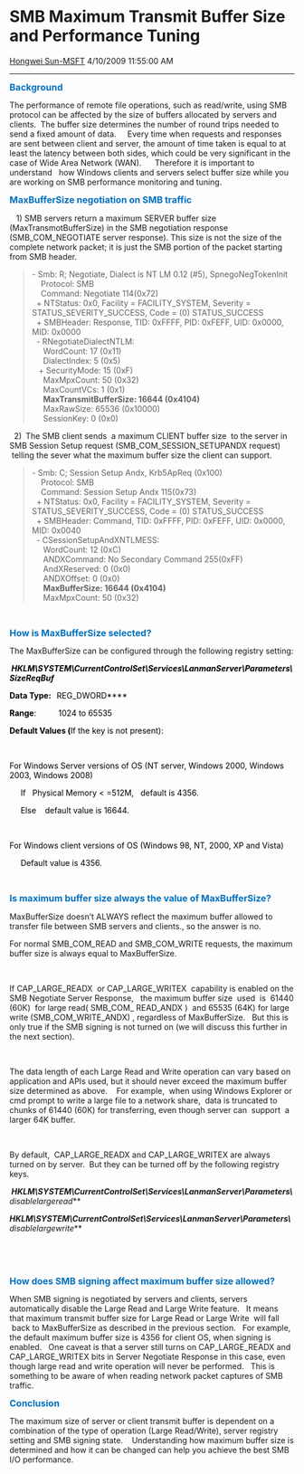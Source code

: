 <div id="page">

# SMB Maximum Transmit Buffer Size and Performance Tuning

[Hongwei
Sun-MSFT](https://social.msdn.microsoft.com/profile/Hongwei%20Sun-MSFT)
4/10/2009 11:55:00
AM

-----

<div id="content">

**<span class="underline"><span style="FONT-SIZE: 12pt; COLOR: #0070c0; LINE-HEIGHT: 115%">Background<span style="mso-spacerun: yes"> 
</span></span></span>**

<span style="FONT-SIZE: 12pt; COLOR: #0070c0; LINE-HEIGHT: 115%"><span style="mso-spacerun: yes"></span></span>

<span style="FONT-SIZE: 12pt; COLOR: #0070c0; LINE-HEIGHT: 115%"><span style="mso-spacerun: yes"></span></span>

The performance of remote file operations, such as read/write, using SMB
protocol can be affected by the size of buffers allocated by servers and
clients.<span style="mso-spacerun: yes">  </span>The buffer size
determines the number of round trips needed to send a fixed amount of
data.<span style="mso-spacerun: yes">     </span>Every time when
requests and responses are sent between client and server, the amount of
time taken is equal to at least the latency between both sides, which
could be very significant in the case of Wide Area Network
(WAN).<span style="mso-spacerun: yes">      </span>Therefore it is
important to understand<span style="mso-spacerun: yes">   </span>how
Windows clients and servers select buffer size while you are working on
SMB performance monitoring and
tuning. <span style="mso-spacerun: yes"> </span>

**<span class="underline"><span style="FONT-SIZE: 12pt; COLOR: #0070c0; LINE-HEIGHT: 115%">MaxBufferSize
negotiation on SMB traffic<span style="mso-spacerun: yes"> 
</span></span></span>**

   1) SMB servers return a maximum SERVER buffer size
(MaxTransmotBufferSize) in the SMB negotiation response
(SMB\_COM\_NEGOTIATE server response). This size is not the size of the
complete network packet; it is just the SMB portion of the packet
starting from SMB header.

> \- Smb: R; Negotiate, Dialect is NT LM 0.12 (\#5),
> SpnegoNegTokenInit  
>     Protocol: SMB  
>     Command: Negotiate 114(0x72)  
>   + NTStatus: 0x0, Facility = FACILITY\_SYSTEM, Severity =
> STATUS\_SEVERITY\_SUCCESS, Code = (0) STATUS\_SUCCESS  
>   + SMBHeader: Response, TID: 0xFFFF, PID: 0xFEFF, UID: 0x0000, MID:
> 0x0000  
>   - RNegotiateDialectNTLM:  
>      WordCount: 17 (0x11)  
>      DialectIndex: 5 (0x5)  
>    + SecurityMode: 15 (0xF)  
>      MaxMpxCount: 50 (0x32)  
>      MaxCountVCs: 1 (0x1)  
>      **MaxTransmitBufferSize: 16644 (0x4104)**  
>      MaxRawSize: 65536 (0x10000)  
>      SessionKey: 0
(0x0)

  <span style="mso-bidi-font-family: Calibri; mso-bidi-theme-font: minor-latin"><span style="mso-list: Ignore">2)<span style="FONT: 7pt &#39;Times New Roman&#39;">   </span></span></span>The
SMB client sends<span style="mso-spacerun: yes">  </span>a maximum
CLIENT buffer size <span style="mso-spacerun: yes"> </span>to the server
in<span style="mso-spacerun: yes">  </span>SMB Session Setup request
(SMB\_COM\_SESSION\_SETUPANDX request)
<span style="mso-spacerun: yes"> </span>telling the sever what the
maximum buffer size the client can support.

> \- Smb: C; Session Setup Andx, Krb5ApReq (0x100)  
>     Protocol: SMB  
>     Command: Session Setup Andx 115(0x73)  
>   + NTStatus: 0x0, Facility = FACILITY\_SYSTEM, Severity =
> STATUS\_SEVERITY\_SUCCESS, Code = (0) STATUS\_SUCCESS  
>   + SMBHeader: Command, TID: 0xFFFF, PID: 0xFEFF, UID: 0x0000, MID:
> 0x0040  
>   - CSessionSetupAndXNTLMESS:  
>      WordCount: 12 (0xC)  
>      ANDXCommand: No Secondary Command 255(0xFF)  
>      AndXReserved: 0 (0x0)  
>      ANDXOffset: 0 (0x0)  
>      **MaxBufferSize: 16644 (0x4104)**  
>      MaxMpxCount: 50
(0x32)  

**<span class="underline"><span style="FONT-SIZE: 12pt; COLOR: #0070c0; LINE-HEIGHT: 115%"></span></span>** 

**<span class="underline"><span style="FONT-SIZE: 12pt; COLOR: #0070c0; LINE-HEIGHT: 115%">How
is MaxBufferSize selected?
<span style="mso-spacerun: yes">  </span></span></span>**

The MaxBufferSize can be configured through the following registry
setting:

**<span style="COLOR: black"><span style="mso-spacerun: yes"> </span>*HKLM\\SYSTEM\\CurrentControlSet\\Services\\LanmanServer\\Parameters\\SizeReqBuf*</span>**

**<span style="COLOR: black">Data Type:<span style="mso-spacerun: yes"> 
</span><span style="mso-spacerun: yes"> </span></span>**<span style="COLOR: black">REG\_DWORD****</span>

**<span style="COLOR: black">Range</span>**<span style="COLOR: black">:
<span style="mso-spacerun: yes">   </span><span style="mso-spacerun: yes">      </span>1024
to 65535</span>

**<span style="COLOR: black">Default Values
(</span>**<span style="COLOR: black">If the key is not
present):<span style="mso-spacerun: yes">   </span></span>

<span style="COLOR: black"></span>

 

<span style="COLOR: black">For Windows Server versions of OS (NT server,
Windows 2000, Windows 2003, Windows 2008)</span>

<span style="COLOR: black"><span style="mso-spacerun: yes">    
</span>If<span style="mso-spacerun: yes">   </span>Physical Memory \<
=512M,<span style="mso-spacerun: yes">   </span>default is 4356.</span>

<span style="COLOR: black"><span style="mso-spacerun: yes">   
</span><span style="mso-spacerun: yes"> </span>Else<span style="mso-spacerun: yes">   
</span>default value is 16644.</span>

<span style="mso-spacerun: yes"></span> 

<span style="COLOR: black">For Windows client versions of OS (Windows
98, NT, 2000, XP and Vista) </span>

<span style="COLOR: black"><span style="mso-spacerun: yes">    
</span>Default value is
4356.</span>

<span style="COLOR: black"></span> 

**<span class="underline"><span style="FONT-SIZE: 12pt; COLOR: #0070c0; LINE-HEIGHT: 115%">Is
maximum buffer size always the value of MaxBufferSize?</span></span>**

MaxBufferSize doesn’t ALWAYS reflect the maximum buffer allowed to
transfer file between SMB servers and clients., so the answer is
no.<span style="mso-spacerun: yes">  
</span>**<span class="underline"><span style="FONT-SIZE: 12pt; COLOR: #0070c0; LINE-HEIGHT: 115%"></span></span>**

For normal SMB\_COM\_READ and SMB\_COM\_WRITE requests, the maximum
buffer size is always equal to MaxBufferSize.

 

If CAP\_LARGE\_READX<span style="mso-spacerun: yes">  </span>or
CAP\_LARGE\_WRITEX <span style="mso-spacerun: yes"> </span>capability is
enabled on the SMB Negotiate Server
Response,<span style="mso-spacerun: yes">   </span>the maximum buffer
size
<span style="mso-spacerun: yes"> </span>used<span style="mso-spacerun: yes"> 
</span>is<span style="mso-spacerun: yes">  </span>61440 (60K)
<span style="mso-spacerun: yes"> </span>for large read( SMB\_COM\_
READ\_ANDX ) <span style="mso-spacerun: yes"> </span>and 65535 (64K) for
large write (SMB\_COM\_WRITE\_ANDX) , regardless of
MaxBufferSize.<span style="mso-spacerun: yes">   </span>But this is only
true if the SMB signing is not turned on (we will discuss this further
in the next section).<span style="mso-spacerun: yes">   </span>

 

The data length of each Large Read and Write operation can vary based on
application and APIs used, but it should never exceed the maximum buffer
size determined as above.<span style="mso-spacerun: yes">    </span>For
example,<span style="mso-spacerun: yes">  </span>when using Windows
Explorer or cmd prompt to write a large file to a network
share,<span style="mso-spacerun: yes">  </span>data is truncated
to<span style="mso-spacerun: yes">  </span>chunks of 61440 (60K) for
transferring, even though server can
<span style="mso-spacerun: yes"> </span>support<span style="mso-spacerun: yes"> 
</span>a larger 64K buffer.

 

By default,<span style="mso-spacerun: yes">  </span>CAP\_LARGE\_READX
and CAP\_LARGE\_WRITEX are always turned on by server.
<span style="mso-spacerun: yes"> </span>But they can be turned off by
the following registry
keys.

***<span style="COLOR: black"><span style="mso-spacerun: yes"> </span></span>HKLM\\SYSTEM\\CurrentControlSet\\Services\\LanmanServer\\Parameters\\**<span style="mso-bidi-font-family: &#39;Courier New&#39;; mso-no-proof: yes">disablelargeread</span>***

***HKLM\\SYSTEM\\CurrentControlSet\\Services\\LanmanServer\\Parameters\\**<span style="mso-bidi-font-family: &#39;Courier New&#39;; mso-no-proof: yes">
disablelargewrite</span>***

 

 

**<span class="underline"><span style="FONT-SIZE: 12pt; COLOR: #0070c0; LINE-HEIGHT: 115%">How
does SMB signing affect maximum buffer size allowed?</span></span>**

When SMB signing is negotiated by servers and clients, servers
automatically disable the Large Read and Large Write
feature.<span style="mso-spacerun: yes">   </span>It means that maximum
transmit buffer size for Large Read or Large
Write<span style="mso-spacerun: yes">  </span>will fall
<span style="mso-spacerun: yes"> </span>back to MaxBufferSize as
described in the previous section.<span style="mso-spacerun: yes">  
</span>For example, the default maximum buffer size is 4356 for client
OS, when signing is enabled.<span style="mso-spacerun: yes"> 
</span><span style="mso-spacerun: yes"> </span>One caveat is that a
server still turns on CAP\_LARGE\_READX and CAP\_LARGE\_WRITEX bits in
Server Negotiate Response in this case, even though large read and write
operation will never be performed.
<span style="mso-spacerun: yes">  </span>This is something to be aware
of when reading network packet captures of SMB
traffic.

**<span class="underline"><span style="FONT-SIZE: 12pt; COLOR: #0070c0; LINE-HEIGHT: 115%">Conclusion</span></span>**

The maximum size of server or client transmit buffer is dependent on a
combination of the type of operation (Large Read/Write), server registry
setting and SMB signing state.<span style="mso-spacerun: yes">   
</span>Understanding how maximum buffer size is determined and how it
can be changed can help you achieve the best SMB I/O performance.

 

 

</div>

</div>
